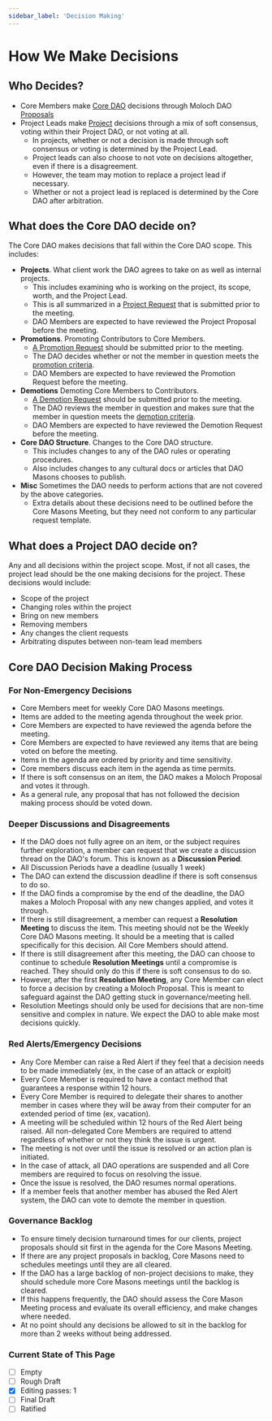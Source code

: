 ```yaml
---
sidebar_label: 'Decision Making'
---
```


# How We Make Decisions

## Who Decides?

- Core Members make [Core DAO](docs/Rules/core-dao) decisions through Moloch DAO [Proposals](docs/Rules/proposals)
- Project Leads make [Project](docs/Rules/projects) decisions through a mix of soft consensus, voting within their Project DAO, or not voting at all.
  - In projects, whether or not a decision is made through soft consensus or voting is determined by the Project Lead.
  - Project leads can also choose to not vote on decisions altogether, even if there is a disagreement.
  - However, the team may motion to replace a project lead if necessary.
  - Whether or not a project lead is replaced is determined by the Core DAO after arbitration.

## What does the Core DAO decide on?

The Core DAO makes decisions that fall within the Core DAO scope. This includes:

- **Projects**. What client work the DAO agrees to take on as well as internal projects.
  - This includes examining who is working on the project, its scope, worth, and the Project Lead.
  - This is all summarized in a [Project Request](docs/Templates/project-proposal) that is submitted prior to the meeting.
  - DAO Members are expected to have reviewed the Project Proposal before the meeting.
- **Promotions**. Promoting Contributors to Core Members.
  - [A Promotion Request](docs/Templates/promotion-request) should be submitted prior to the meeting.
  - The DAO decides whether or not the member in question meets the [promotion criteria](docs/Rules/dao-structure).
  - DAO Members are expected to have reviewed the Promotion Request before the meeting.
- **Demotions** Demoting Core Members to Contributors.
  - [A Demotion Request](docs/Templates/promotion-request) should be submitted prior to the meeting.
  - The DAO reviews the member in question and makes sure that the member in question meets the [demotion criteria](docs/Rules/dao-structure).
  - DAO Members are expected to have reviewed the Demotion Request before the meeting.
- **Core DAO Structure**. Changes to the Core DAO structure.
  - This includes changes to any of the DAO rules or operating procedures.
  - Also includes changes to any cultural docs or articles that DAO Masons chooses to publish.
- **Misc** Sometimes the DAO needs to perform actions that are not covered by the above categories.
  - Extra details about these decisions need to be outlined before the Core Masons Meeting, but they need not conform to any particular request template.

## What does a Project DAO decide on?

Any and all decisions within the project scope. Most, if not all cases, the project lead should be the one making decisions for the project. These decisions would include:

- Scope of the project
- Changing roles within the project
- Bring on new members
- Removing members
- Any changes the client requests
- Arbitrating disputes between non-team lead members

## Core DAO Decision Making Process

### For Non-Emergency Decisions

- Core Members meet for weekly Core DAO Masons meetings.
- Items are added to the meeting agenda throughout the week prior.
- Core Members are expected to have reviewed the agenda before the meeting.
- Core Members are expected to have reviewed any items that are being voted on before the meeting.
- Items in the agenda are ordered by priority and time sensitivity.
- Core members discuss each item in the agenda as time permits.
- If there is soft consensus on an item, the DAO makes a Moloch Proposal and votes it through.
- As a general rule, any proposal that has not followed the decision making process should be voted down.

### Deeper Discussions and Disagreements

- If the DAO does not fully agree on an item, or the subject requires further exploration, a member can request that we create a discussion thread on the DAO's forum. This is known as a **Discussion Period**.
- All Discussion Periods have a deadline (usually 1 week)
- The DAO can extend the discussion deadline if there is soft consensus to do so.
- If the DAO finds a compromise by the end of the deadline, the DAO makes a Moloch Proposal with any new changes applied, and votes it through.
- If there is still disagreement, a member can request a **Resolution Meeting** to discuss the item. This meeting should not be the Weekly Core DAO Masons meeting. It should be a meeting that is called specifically for this decision. All Core Members should attend.
- If there is still disagreement after this meeting, the DAO can choose to continue to schedule **Resolution Meetings** until a compromise is reached. They should only do this if there is soft consensus to do so.
- However, after the first **Resolution Meeting**, any Core Member can elect to force a decision by creating a Moloch Proposal. This is meant to safeguard against the DAO getting stuck in governance/meeting hell.
- Resolution Meetings should only be used for decisions that are non-time sensitive and complex in nature. We expect the DAO to able make most decisions quickly.

### Red Alerts/Emergency Decisions

- Any Core Member can raise a Red Alert if they feel that a decision needs to be made immediately (ex, in the case of an attack or exploit)
- Every Core Member is required to have a contact method that guarantees a response within 12 hours.
- Every Core Member is required to delegate their shares to another member in cases where they will be away from their computer for an extended period of time (ex, vacation).
- A meeting will be scheduled within 12 hours of the Red Alert being raised. All non-delegated Core Members are required to attend regardless of whether or not they think the issue is urgent.
- The meeting is not over until the issue is resolved or an action plan is initiated.
- In the case of attack, all DAO operations are suspended and all Core members are required to focus on resolving the issue.
- Once the issue is resolved, the DAO resumes normal operations.
- If a member feels that another member has abused the Red Alert system, the DAO can vote to demote the member in question.

### Governance Backlog

- To ensure timely decision turnaround times for our clients, project proposals should sit first in the agenda for the Core Masons Meeting.
- If there are any project proposals in backlog, Core Masons need to schedules meetings until they are all cleared.
- If the DAO has a large backlog of non-project decisions to make, they should schedule more Core Masons meetings until the backlog is cleared.
- If this happens frequently, the DAO should assess the Core Mason Meeting process and evaluate its overall efficiency, and make changes where needed.
- At no point should any decisions be allowed to sit in the backlog for more than 2 weeks without being addressed.

### Current State of This Page

- [ ] Empty
- [ ] Rough Draft
- [x] Editing passes: 1
- [ ] Final Draft
- [ ] Ratified
